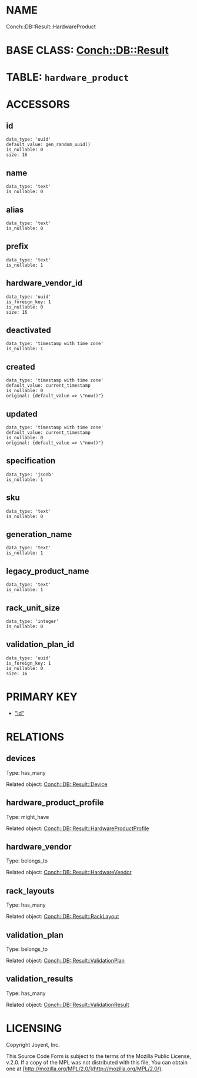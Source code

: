 # NAME

Conch::DB::Result::HardwareProduct

# BASE CLASS: [Conch::DB::Result](../modules/Conch::DB::Result)

# TABLE: `hardware_product`

# ACCESSORS

## id

```
data_type: 'uuid'
default_value: gen_random_uuid()
is_nullable: 0
size: 16
```

## name

```
data_type: 'text'
is_nullable: 0
```

## alias

```
data_type: 'text'
is_nullable: 0
```

## prefix

```
data_type: 'text'
is_nullable: 1
```

## hardware\_vendor\_id

```
data_type: 'uuid'
is_foreign_key: 1
is_nullable: 0
size: 16
```

## deactivated

```
data_type: 'timestamp with time zone'
is_nullable: 1
```

## created

```
data_type: 'timestamp with time zone'
default_value: current_timestamp
is_nullable: 0
original: {default_value => \"now()"}
```

## updated

```
data_type: 'timestamp with time zone'
default_value: current_timestamp
is_nullable: 0
original: {default_value => \"now()"}
```

## specification

```
data_type: 'jsonb'
is_nullable: 1
```

## sku

```
data_type: 'text'
is_nullable: 0
```

## generation\_name

```
data_type: 'text'
is_nullable: 1
```

## legacy\_product\_name

```
data_type: 'text'
is_nullable: 1
```

## rack\_unit\_size

```
data_type: 'integer'
is_nullable: 0
```

## validation\_plan\_id

```
data_type: 'uuid'
is_foreign_key: 1
is_nullable: 0
size: 16
```

# PRIMARY KEY

- ["id"](#id)

# RELATIONS

## devices

Type: has\_many

Related object: [Conch::DB::Result::Device](../modules/Conch::DB::Result::Device)

## hardware\_product\_profile

Type: might\_have

Related object: [Conch::DB::Result::HardwareProductProfile](../modules/Conch::DB::Result::HardwareProductProfile)

## hardware\_vendor

Type: belongs\_to

Related object: [Conch::DB::Result::HardwareVendor](../modules/Conch::DB::Result::HardwareVendor)

## rack\_layouts

Type: has\_many

Related object: [Conch::DB::Result::RackLayout](../modules/Conch::DB::Result::RackLayout)

## validation\_plan

Type: belongs\_to

Related object: [Conch::DB::Result::ValidationPlan](../modules/Conch::DB::Result::ValidationPlan)

## validation\_results

Type: has\_many

Related object: [Conch::DB::Result::ValidationResult](../modules/Conch::DB::Result::ValidationResult)

# LICENSING

Copyright Joyent, Inc.

This Source Code Form is subject to the terms of the Mozilla Public License,
v.2.0. If a copy of the MPL was not distributed with this file, You can obtain
one at [http://mozilla.org/MPL/2.0/](http://mozilla.org/MPL/2.0/).
